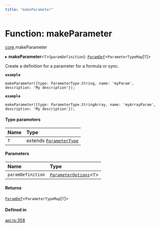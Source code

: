 ```yaml
---
title: "makeParameter"
---
```

# Function: makeParameter

[core](../modules/core.md).makeParameter

▸ **makeParameter**<`T`\>(`paramDefinition`): [`ParamDef`](../interfaces/core.ParamDef.md)<`ParameterTypeMap`[`T`]\>

Create a definition for a parameter for a formula or sync.

**`example`**
```
makeParameter({type: ParameterType.String, name: 'myParam', description: 'My description'});
```

**`example`**
```
makeParameter({type: ParameterType.StringArray, name: 'myArrayParam', description: 'My description'});
```

#### Type parameters

| Name | Type |
| :------ | :------ |
| `T` | extends [`ParameterType`](../enums/core.ParameterType.md) |

#### Parameters

| Name | Type |
| :------ | :------ |
| `paramDefinition` | [`ParameterOptions`](../types/core.ParameterOptions.md)<`T`\> |

#### Returns

[`ParamDef`](../interfaces/core.ParamDef.md)<`ParameterTypeMap`[`T`]\>

#### Defined in

[api.ts:358](https://github.com/coda/packs-sdk/blob/main/api.ts#L358)
